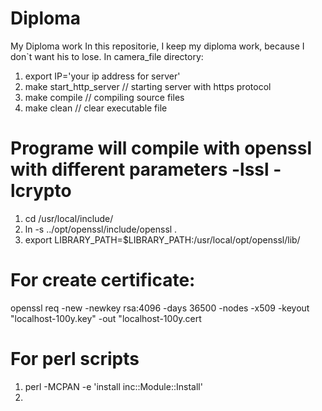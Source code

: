 # Diploma
My Diploma work
In this repositorie, I keep my diploma work, because I don`t want his to lose.
In camera_file directory:
  1. export IP='your ip address for server'
  2. make start_http_server // starting server with https protocol
  3. make compile // compiling source files
  4. make clean // clear executable file
# Programe will compile with openssl with different parameters -lssl -lcrypto
  1. cd /usr/local/include/
  2. ln -s ../opt/openssl/include/openssl .
  3. export LIBRARY_PATH=$LIBRARY_PATH:/usr/local/opt/openssl/lib/
# For create certificate:
  openssl req -new -newkey rsa:4096 -days 36500 -nodes -x509 -keyout "localhost-100y.key" -out "localhost-100y.cert
# For perl scripts
  1. perl -MCPAN -e 'install inc::Module::Install'
  2. 
